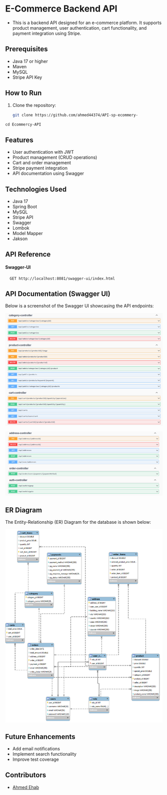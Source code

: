
# E-Commerce Backend API

- This is a backend API designed for an e-commerce platform. It supports product management, user authentication, cart functionality, and payment integration using Stripe.

## Prerequisites
- Java 17 or higher
- Maven
- MySQL
- Stripe API Key
## How to Run
1. Clone the repository:
   ```bash
   git clone https://github.com/ahmed44374/API-sp-ecommery-

  ```
  cd Ecommercy-API
  ```


## Features
- User authentication with JWT
- Product management (CRUD operations)
- Cart and order management
- Stripe payment integration
- API documentation using Swagger
## Technologies Used
- Java 17
- Spring Boot
- MySQL
- Stripe API
- Swagger
- Lombok
- Model Mapper
- Jakson


## API Reference

#### Swagger-UI

```http
  GET http://localhost:8081/swagger-ui/index.html
```



## API Documentation (Swagger UI)
Below is a screenshot of the Swagger UI showcasing the API endpoints:

![Swagger UI](images/swagger1.png)

![Swagger UI](images/swagger2.png)



## ER Diagram
The Entity-Relationship (ER) Diagram for the database is shown below:

![ER Diagram](images/ApplicationERdigram.png)

## Future Enhancements
- Add email notifications
- Implement search functionality
- Improve test coverage

## Contributors
- [Ahmed Ehab](https://github.com/ahmed44374)



